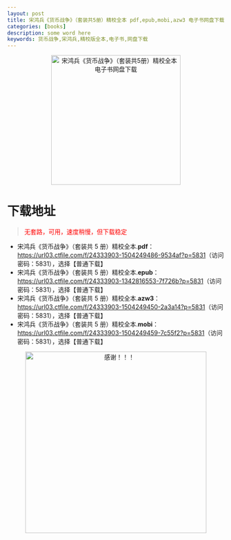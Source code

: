 ```yaml
---
layout: post
title: 宋鸿兵《货币战争》（套装共5册）精校全本 pdf,epub,mobi,azw3 电子书网盘下载
categories: [books]
description: some word here
keywords: 货币战争,宋鸿兵,精校版全本,电子书,网盘下载
---
```


<div align="center"><img src="http://qweree.cn/wp-content/uploads/2024/08/huo-bi-zhan-zheng-tuya.jpg" alt="宋鸿兵《货币战争》（套装共5册）精校全本电子书网盘下载" width="300px" height="auto"></div>

# 下载地址

> <p style="color:red" >无套路，可用，速度稍慢，但下载稳定</p>

- 宋鸿兵《货币战争》（套装共 5 册）精校全本.**pdf**：<https://url03.ctfile.com/f/24333903-1504249486-9534af?p=5831>（访问密码：5831），选择【普通下载】
- 宋鸿兵《货币战争》（套装共 5 册）精校全本.**epub**：<https://url03.ctfile.com/f/24333903-1342816553-7f726b?p=5831>（访问密码：5831），选择【普通下载】
- 宋鸿兵《货币战争》（套装共 5 册）精校全本.**azw3**：<https://url03.ctfile.com/f/24333903-1504249450-2a3a14?p=5831>（访问密码：5831），选择【普通下载】
- 宋鸿兵《货币战争》（套装共 5 册）精校全本.**mobi**：<https://url03.ctfile.com/f/24333903-1504249459-7c55f2?p=5831>（访问密码：5831），选择【普通下载】

<div align="center"><img src="https://pic.imgdb.cn/item/6707df6bd29ded1a8ce37031.gif" alt="感谢！！！" width="420px" height="auto"/></div>
